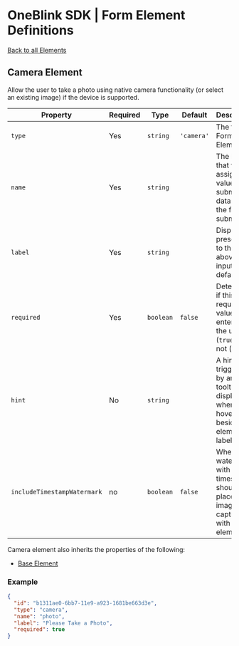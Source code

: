 # OneBlink SDK | Form Element Definitions

[Back to all Elements](./README.md)

## Camera Element

Allow the user to take a photo using native camera functionality (or select an existing image) if the device is supported.

| Property                    | Required | Type      | Default    | Description                                                                                 |
| --------------------------- | -------- | --------- | ---------- | ------------------------------------------------------------------------------------------- |
| `type`                      | Yes      | `string`  | `'camera'` | The type of Form Element.                                                                   |
| `name`                      | Yes      | `string`  |            | The key that will be assigned a value in the submission data when the form is submitted.    |
| `label`                     | Yes      | `string`  |            | Display text presented to the user above the input by default.                              |
| `required`                  | Yes      | `boolean` | `false`    | Determine if this input requires a value entered by the user (`true`) or not (`false`).     |
| `hint`                      | No       | `string`  |            | A hint triggered by an icon tooltip to be displayed when hovering beside the element label. |
| `includeTimestampWatermark` | no       | `boolean` | `false`    | Whether a watermark with a timestamp should be placed on images captured with this element. |

Camera element also inherits the properties of the following:

- [Base Element](./base-element.md)

### Example

```JSON
{
  "id": "b1311ae0-6bb7-11e9-a923-1681be663d3e",
  "type": "camera",
  "name": "photo",
  "label": "Please Take a Photo",
  "required": true
}
```
